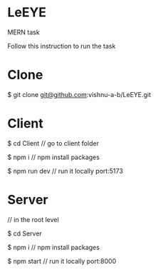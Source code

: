 # LeEYE
MERN task

Follow this instruction to run the task

# Clone
$ git clone git@github.com:vishnu-a-b/LeEYE.git

# Client
$ cd Client          // go to client folder

$ npm i    // npm install packages

$ npm run dev        // run it locally port:5173


# Server

// in the root level

$ cd Server

$ npm i    // npm install packages

$ npm start        // run it locally port:8000

